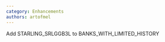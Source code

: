 ```yaml
---
category: Enhancements
authors: artofmel
---
```


Add STARLING_SRLGGB3L to BANKS_WITH_LIMITED_HISTORY 
